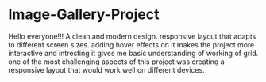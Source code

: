 # Image-Gallery-Project
Hello everyone!!! 
A clean and modern design. responsive layout that adapts to different screen sizes. adding hover effects on it makes the project more interactive and intresting it gives me basic understanding of  working of grid.  one of the most challenging aspects of this project was creating a responsive layout that would work well on different devices. 
